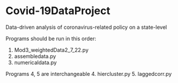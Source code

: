 # Covid-19DataProject
Data-driven analysis of coronavirus-related policy on a state-level

Programs should be run in this order:

1. Mod3_weightedData2_7_22.py
2. assembledata.py
3. numericaldata.py

Programs 4, 5 are interchangeable
4. hiercluster.py
5. laggedcorr.py
